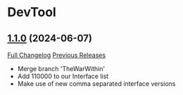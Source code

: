 # DevTool

## [1.1.0](https://github.com/brittyazel/DevTool/tree/1.1.0) (2024-06-07)
[Full Changelog](https://github.com/brittyazel/DevTool/compare/1.0.16...1.1.0) [Previous Releases](https://github.com/brittyazel/DevTool/releases)

- Merge branch 'TheWarWithin'  
- Add 110000 to our Interface list  
- Make use of new comma separated interface versions  
